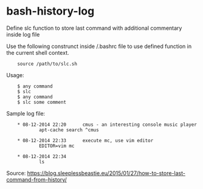 bash-history-log
================
Define slc function to store last command with additional commentary inside log file

Use the following construnct inside /.bashrc file to use defined function in the current shell context.

        source /path/to/slc.sh

Usage:

        $ any command
        $ slc
        $ any command
        $ slc some comment

Sample log file:

        * 08-12-2014 22:20      cmus - an interesting console music player
                apt-cache search ^cmus

        * 08-12-2014 22:33      execute mc, use vim editor
                EDITOR=vim mc

        * 08-12-2014 22:34
                ls

Source: https://blog.sleeplessbeastie.eu/2015/01/27/how-to-store-last-command-from-history/

